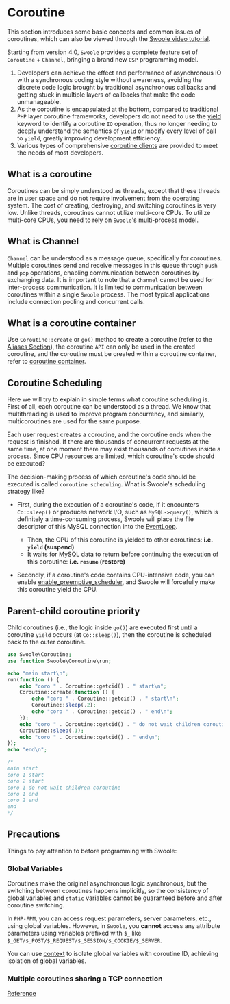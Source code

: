 # Coroutine <!-- {docsify-ignore-all} -->

This section introduces some basic concepts and common issues of coroutines, which can also be viewed through the [Swoole video tutorial](https://course.swoole-cloud.com/course-video/6).

Starting from version 4.0, `Swoole` provides a complete feature set of `Coroutine` + `Channel`, bringing a brand new `CSP` programming model.

1. Developers can achieve the effect and performance of asynchronous IO with a synchronous coding style without awareness, avoiding the discrete code logic brought by traditional asynchronous callbacks and getting stuck in multiple layers of callbacks that make the code unmanageable.
2. As the coroutine is encapsulated at the bottom, compared to traditional `PHP` layer coroutine frameworks, developers do not need to use the [yield](https://www.php.net/manual/zh/language.generators.syntax.php) keyword to identify a coroutine `IO` operation, thus no longer needing to deeply understand the semantics of `yield` or modify every level of call to `yield`, greatly improving development efficiency.
3. Various types of comprehensive [coroutine clients](/coroutine_client/init) are provided to meet the needs of most developers.
## What is a coroutine

Coroutines can be simply understood as threads, except that these threads are in user space and do not require involvement from the operating system. The cost of creating, destroying, and switching coroutines is very low. Unlike threads, coroutines cannot utilize multi-core CPUs. To utilize multi-core CPUs, you need to rely on `Swoole`'s multi-process model.
## What is Channel

`Channel` can be understood as a message queue, specifically for coroutines. Multiple coroutines send and receive messages in this queue through `push` and `pop` operations, enabling communication between coroutines by exchanging data. It is important to note that a `Channel` cannot be used for inter-process communication. It is limited to communication between coroutines within a single `Swoole` process. The most typical applications include connection pooling and concurrent calls.
## What is a coroutine container

Use `Coroutine::create` or `go()` method to create a coroutine (refer to the [Aliases Section](/other/alias?id=coroutine-short-names)), the coroutine `API` can only be used in the created coroutine, and the coroutine must be created within a coroutine container, refer to [coroutine container](/coroutine/scheduler).
## Coroutine Scheduling

Here we will try to explain in simple terms what coroutine scheduling is. First of all, each coroutine can be understood as a thread. We know that multithreading is used to improve program concurrency, and similarly, multicoroutines are used for the same purpose.

Each user request creates a coroutine, and the coroutine ends when the request is finished. If there are thousands of concurrent requests at the same time, at one moment there may exist thousands of coroutines inside a process. Since CPU resources are limited, which coroutine's code should be executed?

The decision-making process of which coroutine's code should be executed is called `coroutine scheduling`. What is Swoole's scheduling strategy like?

- First, during the execution of a coroutine's code, if it encounters `Co::sleep()` or produces network I/O, such as `MySQL->query()`, which is definitely a time-consuming process, Swoole will place the file descriptor of this MySQL connection into the [EventLoop](/learn?id=what-is-eventloop).

    * Then, the CPU of this coroutine is yielded to other coroutines: **i.e. `yield` (suspend)**
    * It waits for MySQL data to return before continuing the execution of this coroutine: **i.e. `resume` (restore)**

- Secondly, if a coroutine's code contains CPU-intensive code, you can enable [enable_preemptive_scheduler](/other/config), and Swoole will forcefully make this coroutine yield the CPU.
## Parent-child coroutine priority

Child coroutines (i.e., the logic inside `go()`) are executed first until a coroutine `yield` occurs (at `Co::sleep()`), then the coroutine is scheduled back to the outer coroutine.

```php
use Swoole\Coroutine;
use function Swoole\Coroutine\run;

echo "main start\n";
run(function () {
    echo "coro " . Coroutine::getcid() . " start\n";
    Coroutine::create(function () {
        echo "coro " . Coroutine::getcid() . " start\n";
        Coroutine::sleep(.2);
        echo "coro " . Coroutine::getcid() . " end\n";
    });
    echo "coro " . Coroutine::getcid() . " do not wait children coroutine\n";
    Coroutine::sleep(.1);
    echo "coro " . Coroutine::getcid() . " end\n";
});
echo "end\n";

/*
main start
coro 1 start
coro 2 start
coro 1 do not wait children coroutine
coro 1 end
coro 2 end
end
*/
```
## Precautions

Things to pay attention to before programming with Swoole:
### Global Variables

Coroutines make the original asynchronous logic synchronous, but the switching between coroutines happens implicitly, so the consistency of global variables and `static` variables cannot be guaranteed before and after coroutine switching.

In `PHP-FPM`, you can access request parameters, server parameters, etc., using global variables. However, in `Swoole`, you **cannot** access any attribute parameters using variables prefixed with `$_` like `$_GET/$_POST/$_REQUEST/$_SESSION/$_COOKIE/$_SERVER`.

You can use [context](/coroutine/coroutine?id=getcontext) to isolate global variables with coroutine ID, achieving isolation of global variables.
### Multiple coroutines sharing a TCP connection

[Reference](/question/use?id=client-has-already-been-bound-to-another-coroutine)
